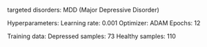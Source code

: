targeted disorders: MDD (Major Depressive Disorder)

Hyperparameters:
Learning rate: 0.001
Optimizer: ADAM
Epochs: 12

Training data:
Depressed samples: 73
Healthy samples: 110


